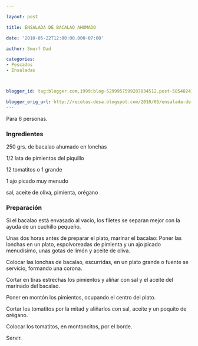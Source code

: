 ```yaml
---

layout: post

title: ENSALADA DE BACALAO AHUMADO

date: '2010-05-22T12:00:00.000-07:00'

author: Smurf Dad

categories:
- Pescados
- Ensaladas



blogger_id: tag:blogger.com,1999:blog-5299957599287034512.post-5854824172600927164

blogger_orig_url: http://recetas-desa.blogspot.com/2010/05/ensalada-de-bacalao-ahumado.html
---
```


Para 6 personas.

<h3>Ingredientes</h3>

250 grs. de bacalao ahumado en lonchas

1/2 lata de pimientos del piquillo

12 tomatitos o 1 grande

1 ajo picado muy menudo

sal, aceite de oliva, pimienta, orégano

<h3>Preparación</h3>

Si el bacalao está envasado al vacío, los filetes se separan mejor con la ayuda de un cuchillo pequeño.

Unas dos horas antes de preparar el plato, marinar el bacalao: Poner las lonchas en un plato, espolvoreadas de pimienta y un ajo picado menudísimo, unas gotas de limón y aceite de oliva.

Colocar las lonchas de bacalao, escurridas, en un plato grande o fuente se servicio, formando una corona.

Cortar en tiras estrechas los pimientos y aliñar con sal y el aceite del marinado del bacalao.

Poner en montón los pimientos, ocupando el centro del plato.

Cortar los tomatitos por la mitad y aliñarlos con sal, aceite y un poquito de orégano.

Colocar los tomatitos, en montoncitos, por el borde.

Servir.

